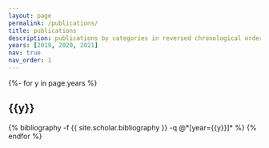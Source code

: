 ```yaml
---
layout: page
permalink: /publications/
title: publications
description: publications by categories in reversed chronological order. generated by jekyll-scholar.
years: [2019, 2020, 2021]
nav: true
nav_order: 1
---
```

<!-- _pages/publications.md -->
<div class="publications">

{%- for y in page.years %}
  <h2 class="year">{{y}}</h2>
  {% bibliography -f {{ site.scholar.bibliography }} -q @*[year={{y}}]* %}
{% endfor %}

</div>
